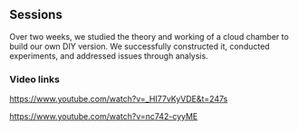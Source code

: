 ## Sessions
Over two weeks, we studied the theory and working of a cloud chamber to build our own DIY version. We successfully constructed it, conducted experiments, and addressed issues through analysis.

### Video links
https://www.youtube.com/watch?v=_HI77vKyVDE&t=247s

https://www.youtube.com/watch?v=nc742-cyyME
